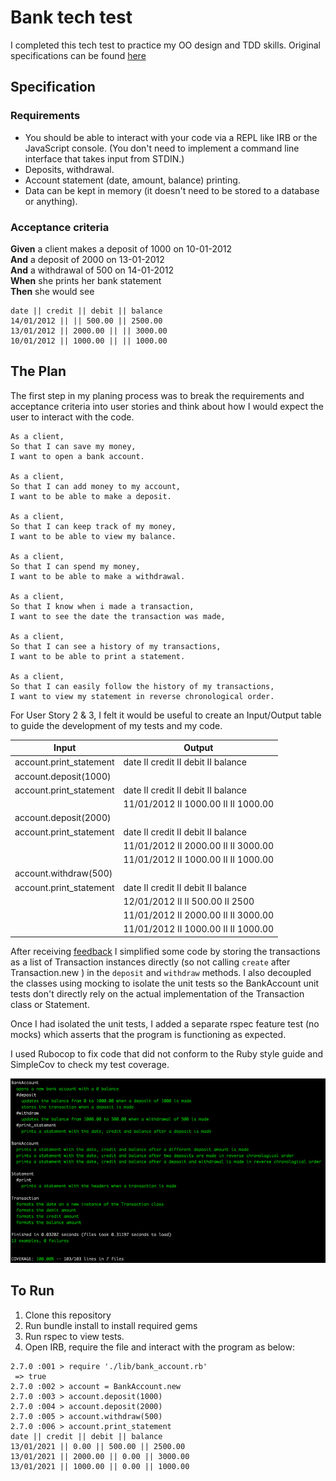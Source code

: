 # Bank tech test

I completed this tech test to practice my OO design and TDD skills. Original specifications can be found [here](https://github.com/makersacademy/course/blob/master/individual_challenges/bank_tech_test.md)

## Specification

### Requirements

* You should be able to interact with your code via a REPL like IRB or the JavaScript console.  (You don't need to implement a command line interface that takes input from STDIN.)
* Deposits, withdrawal.
* Account statement (date, amount, balance) printing.
* Data can be kept in memory (it doesn't need to be stored to a database or anything).

### Acceptance criteria

**Given** a client makes a deposit of 1000 on 10-01-2012  
**And** a deposit of 2000 on 13-01-2012  
**And** a withdrawal of 500 on 14-01-2012  
**When** she prints her bank statement  
**Then** she would see

```
date || credit || debit || balance
14/01/2012 || || 500.00 || 2500.00
13/01/2012 || 2000.00 || || 3000.00
10/01/2012 || 1000.00 || || 1000.00
```

## The Plan

The first step in my planing process was to break the requirements and acceptance criteria into user stories and think about how I would expect the user to interact with the code.

```
As a client,
So that I can save my money,
I want to open a bank account.

As a client,
So that I can add money to my account,
I want to be able to make a deposit.

As a client,
So that I can keep track of my money,
I want to be able to view my balance.

As a client,
So that I can spend my money,
I want to be able to make a withdrawal.

As a client,
So that I know when i made a transaction,
I want to see the date the transaction was made,

As a client,
So that I can see a history of my transactions,
I want to be able to print a statement.

As a client,
So that I can easily follow the history of my transactions,
I want to view my statement in reverse chronological order.

```

For User Story 2 & 3, I felt it would be useful to create an Input/Output table to guide the development of my tests and my code.

|Input|Output  |
|--|--|
| account.print_statement| date II credit II debit II balance |
| account.deposit(1000) |  |
| account.print_statement| date II credit II debit II balance |
||11/01/2012 II 1000.00 II II 1000.00 |
| account.deposit(2000) |  |
| account.print_statement| date II credit II debit II balance |
||11/01/2012 II 2000.00 II II 3000.00 |
||11/01/2012 II 1000.00 II II 1000.00 |
| account.withdraw(500) |  |
| account.print_statement| date II credit II debit II balance |
||12/01/2012 II II 500.00 II 2500 |
||11/01/2012 II 2000.00 II II 3000.00 |
||11/01/2012 II 1000.00 II II 1000.00 |

After receiving [feedback](feedback.png) I simplified some code by storing the transactions as a list of Transaction instances directly (so not calling `create` after Transaction.new ) in the `deposit` and `withdraw` methods. I also decoupled the classes using mocking to isolate the unit tests so the BankAccount unit tests don't directly rely on the actual implementation of the Transaction class or Statement.

Once I had isolated the unit tests, I added a separate rspec feature test (no mocks) which asserts that the program is functioning as expected.

I used Rubocop to fix code that did not conform to the Ruby style guide and SimpleCov to check my test coverage.

![RSPEC](tests.png)


## To Run

1. Clone this repository
2. Run bundle install to install required gems
3. Run rspec to view tests.
3. Open IRB, require the file and interact with the program as below:

```
2.7.0 :001 > require './lib/bank_account.rb'
 => true
2.7.0 :002 > account = BankAccount.new
2.7.0 :003 > account.deposit(1000)
2.7.0 :004 > account.deposit(2000)
2.7.0 :005 > account.withdraw(500)
2.7.0 :006 > account.print_statement
date || credit || debit || balance
13/01/2021 || 0.00 || 500.00 || 2500.00
13/01/2021 || 2000.00 || 0.00 || 3000.00
13/01/2021 || 1000.00 || 0.00 || 1000.00
```

